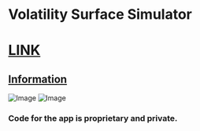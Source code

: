 # Volatility Surface Simulator
# [LINK](http://app-prod-dev.eu-west-2.elasticbeanstalk.com/)
## [Information](https://leonwu4951.github.io/volatility-simulator/)

![Image](https://github.com/leonwu4951/volatility-simulator/blob/master/2D.png)
![Image](https://github.com/leonwu4951/volatility-simulator/blob/master/3D.png)

### Code for the app is proprietary and private.
